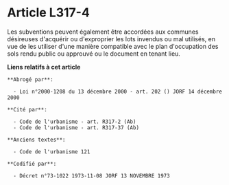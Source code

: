 # Article L317-4

Les subventions peuvent également être accordées aux communes désireuses d'acquérir ou d'exproprier les lots invendus ou mal
utilisés, en vue de les utiliser d'une manière compatible avec le plan d'occupation des sols rendu public ou approuvé ou le
document en tenant lieu.

**Liens relatifs à cet article**

	**Abrogé par**:

	  - Loi n°2000-1208 du 13 décembre 2000 - art. 202 () JORF 14 décembre 2000

	**Cité par**:

	  - Code de l'urbanisme - art. R317-2 (Ab)
	  - Code de l'urbanisme - art. R317-37 (Ab)

	**Anciens textes**:

	  - Code de l'urbanisme 121

	**Codifié par**:

	  - Décret n°73-1022 1973-11-08 JORF 13 NOVEMBRE 1973

